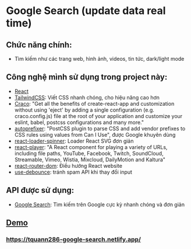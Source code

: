 # Google Search (update data real time)

## Chức năng chính:

- Tìm kiếm như các trang web, hình ảnh, videos, tin tức, dark/light mode

## Công nghệ mình sử dụng trong project này:

- [React](https://reactjs.org/)
- [TailwindCSS](https://tailwindcss.com/): Viết CSS nhanh chóng, cho hiệu năng cao hơn 
- [Craco](https://www.npmjs.com/package/@craco/craco): "Get all the benefits of create-react-app and customization without using 'eject' by adding a single configuration (e.g. craco.config.js) file at the root of your application and customize your eslint, babel, postcss configurations and many more." 
- [autoprefixer](https://www.npmjs.com/package/autoprefixer): "PostCSS plugin to parse CSS and add vendor prefixes to CSS rules using values from Can I Use", được Google khuyên dùng
- [react-loader-spinner](https://www.npmjs.com/package/react-loader-spinner): Loader React SVG đơn giản
- [react-player](https://www.npmjs.com/package/react-player): "A React component for playing a variety of URLs, including file paths, YouTube, Facebook, Twitch, SoundCloud, Streamable, Vimeo, Wistia, Mixcloud, DailyMotion and Kaltura"
- [react-router-dom](https://www.npmjs.com/package/react-router-dom): Điều hướng React website
- [use-debounce](https://www.npmjs.com/package/use-debounce): tránh spam API khi thay đổi input

## API được sử dụng:

- [Google Search](https://rapidapi.com/apigeek/api/google-search3): Tìm kiếm trên Google cực kỳ nhanh chóng và đơn giản

## [Demo](https://tquann286-google-search.netlify.app/)
### https://tquann286-google-search.netlify.app/
